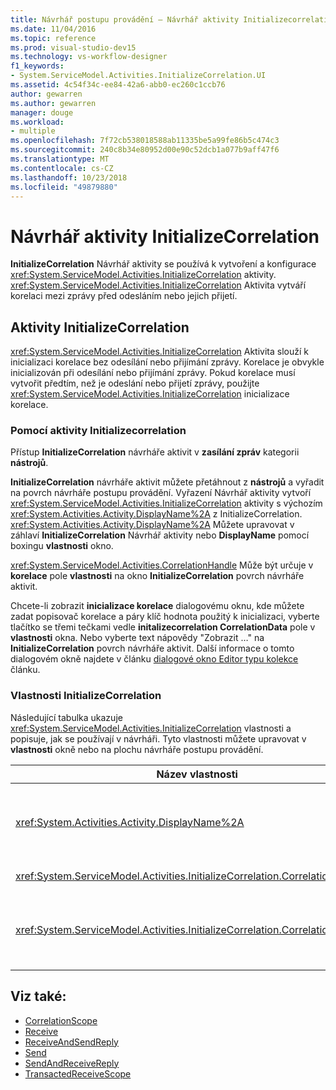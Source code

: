 ```yaml
---
title: Návrhář postupu provádění – Návrhář aktivity Initializecorrelation
ms.date: 11/04/2016
ms.topic: reference
ms.prod: visual-studio-dev15
ms.technology: vs-workflow-designer
f1_keywords:
- System.ServiceModel.Activities.InitializeCorrelation.UI
ms.assetid: 4c54f34c-ee84-42a6-abb0-ec260c1ccb76
author: gewarren
ms.author: gewarren
manager: douge
ms.workload:
- multiple
ms.openlocfilehash: 7f72cb538018588ab11335be5a99fe86b5c474c3
ms.sourcegitcommit: 240c8b34e80952d00e90c52dcb1a077b9aff47f6
ms.translationtype: MT
ms.contentlocale: cs-CZ
ms.lasthandoff: 10/23/2018
ms.locfileid: "49879880"
---
```

# <a name="initializecorrelation-activity-designer"></a>Návrhář aktivity InitializeCorrelation

**InitializeCorrelation** Návrhář aktivity se používá k vytvoření a konfigurace <xref:System.ServiceModel.Activities.InitializeCorrelation> aktivity. <xref:System.ServiceModel.Activities.InitializeCorrelation> Aktivita vytváří korelaci mezi zprávy před odesláním nebo jejich přijetí.

## <a name="the-initializecorrelation-activity"></a>Aktivity InitializeCorrelation

<xref:System.ServiceModel.Activities.InitializeCorrelation> Aktivita slouží k inicializaci korelace bez odesílání nebo přijímání zprávy. Korelace je obvykle inicializován při odesílání nebo přijímání zprávy. Pokud korelace musí vytvořit předtím, než je odeslání nebo přijetí zprávy, použijte <xref:System.ServiceModel.Activities.InitializeCorrelation> inicializace korelace.

### <a name="using-the-initializecorrelation-activity-designer"></a>Pomocí aktivity Initializecorrelation

Přístup **InitializeCorrelation** návrháře aktivit v **zasílání zpráv** kategorii **nástrojů**.

**InitializeCorrelation** návrháře aktivit můžete přetáhnout z **nástrojů** a vyřadit na povrch návrháře postupu provádění. Vyřazení Návrhář aktivity vytvoří <xref:System.ServiceModel.Activities.InitializeCorrelation> aktivity s výchozím <xref:System.Activities.Activity.DisplayName%2A> z InitializeCorrelation. <xref:System.Activities.Activity.DisplayName%2A> Můžete upravovat v záhlaví **InitializeCorrelation** Návrhář aktivity nebo **DisplayName** pomocí boxingu **vlastnosti** okno.

<xref:System.ServiceModel.Activities.CorrelationHandle> Může být určuje v **korelace** pole **vlastnosti** na okno **InitializeCorrelation** povrch návrháře aktivit.

Chcete-li zobrazit **inicializace korelace** dialogovému oknu, kde můžete zadat popisovač korelace a páry klíč hodnota použitý k inicializaci, vyberte tlačítko se třemi tečkami vedle **initalizecorrelation CorrelationData** pole v **vlastnosti** okna. Nebo vyberte text nápovědy "Zobrazit …" na **InitializeCorrelation** povrch návrháře aktivit. Další informace o tomto dialogovém okně najdete v článku [dialogové okno Editor typu kolekce](../workflow-designer/type-collection-editor-dialog-box.md) článku.

### <a name="the-initializecorrelation-properties"></a>Vlastnosti InitializeCorrelation

Následující tabulka ukazuje <xref:System.ServiceModel.Activities.InitializeCorrelation> vlastnosti a popisuje, jak se používají v návrháři. Tyto vlastnosti můžete upravovat v **vlastnosti** okně nebo na plochu návrháře postupu provádění.

|Název vlastnosti|Požadováno|Použití|
|-|--------------|-|
|<xref:System.Activities.Activity.DisplayName%2A>|False|Popisný název <xref:System.ServiceModel.Activities.InitializeCorrelation> aktivity. Výchozí hodnota je InitializeCorrelation.<br /><br /> Ačkoli použití jinou než výchozí hodnotu pro popisný <xref:System.Activities.Activity.DisplayName%2A> není bezpodmínečně nutné, doporučujeme.|
|<xref:System.ServiceModel.Activities.InitializeCorrelation.Correlation%2A>|False|<xref:System.ServiceModel.Activities.CorrelationHandle> Použito k přidružení pracovního postupu aktivit v korelaci.|
|<xref:System.ServiceModel.Activities.InitializeCorrelation.CorrelationData%2A>|False|Slovník korelace dat, které se týkají zprávy instance pracovního postupu.<br /><br /> Použití **inicializace korelace** dialogové okno Konfigurace <xref:System.ServiceModel.Activities.InitializeCorrelation.CorrelationData%2A>. Další informace o použití tomto dialogovém okně najdete v článku [dialogové okno Editor typu kolekce](../workflow-designer/type-collection-editor-dialog-box.md) článku.|

## <a name="see-also"></a>Viz také:

- [CorrelationScope](../workflow-designer/correlationscope-activity-designer.md)
- [Receive](../workflow-designer/receive-activity-designer.md)
- [ReceiveAndSendReply](../workflow-designer/receiveandsendreply-template-designer.md)
- [Send](../workflow-designer/send-activity-designer.md)
- [SendAndReceiveReply](../workflow-designer/sendandreceivereply-template-designer.md)
- [TransactedReceiveScope](../workflow-designer/transactedreceivescope-activity-designer.md)